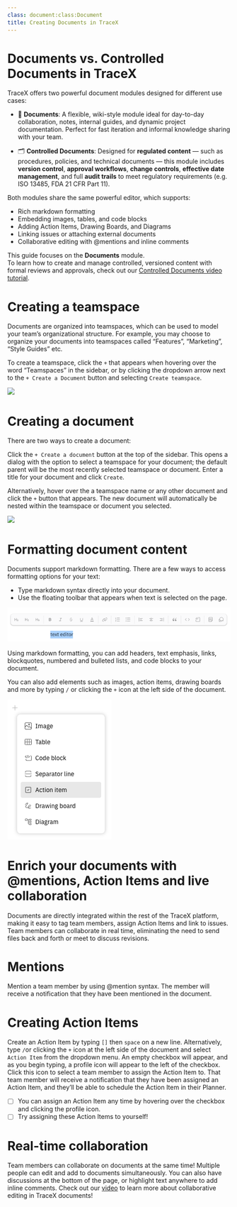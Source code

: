 ```yaml
---
class: document:class:Document
title: Creating Documents in TraceX
---
```


# **Documents vs. Controlled Documents in TraceX**

TraceX offers two powerful document modules designed for different use cases:

- 🧾 **Documents**: A flexible, wiki-style module ideal for day-to-day collaboration, notes, internal guides, and dynamic project documentation. Perfect for fast iteration and informal knowledge sharing with your team.

- 🗂️ **Controlled Documents**: Designed for **regulated content** — such as procedures, policies, and technical documents — this module includes **version control**, **approval workflows**, **change controls**, **effective date management**, and full **audit trails** to meet regulatory requirements (e.g. ISO 13485, FDA 21 CFR Part 11).

Both modules share the same powerful editor, which supports:

- Rich markdown formatting  
- Embedding images, tables, and code blocks  
- Adding Action Items, Drawing Boards, and Diagrams  
- Linking issues or attaching external documents  
- Collaborative editing with @mentions and inline comments  

This guide focuses on the **Documents** module.  
To learn how to create and manage controlled, versioned content with formal reviews and approvals, check out our [Controlled Documents video tutorial](https://youtu.be/bUzj7ejkwUk?si=rJUt74aQ3Qn5Nno8).

# **Creating a teamspace**

Documents are organized into teamspaces, which can be used to model your team’s organizational structure. For example, you may choose to organize your documents into teamspaces called “Features”, “Marketing”, “Style Guides” etc.

To create a teamspace, click the `+` that appears when hovering over the word “Teamspaces” in the sidebar, or by clicking the dropdown arrow next to the `+ Create a Document` button and selecting `Create teamspace`.

![](https://raw.githubusercontent.com/charles-rollet/controlled-docs-test/main/assets/images/create-teamspace.gif)

# **Creating a document**

There are two ways to create a document:

Click the `+ Create a document` button at the top of the sidebar. This opens a dialog with the option to select a teamspace for your document; the default parent will be the most recently selected teamspace or document. Enter a title for your document and click `Create`.

Alternatively, hover over the a teamspace name or any other document and click the `+` button that appears. The new document will automatically be nested within the teamspace or document you selected.

![](https://raw.githubusercontent.com/charles-rollet/controlled-docs-test/main/assets/images/create-document.gif)

# **Formatting document content**

Documents support markdown formatting. There are a few ways to access formatting options for your text:

* Type markdown syntax directly into your document.
* Use the floating toolbar that appears when text is selected on the page.

![](https://raw.githubusercontent.com/charles-rollet/controlled-docs-test/main/assets/images/text-editor.png)

Using markdown formatting, you can add headers, text emphasis, links, blockquotes, numbered and bulleted lists, and code blocks to your document.

You can also add elements such as images, action items, drawing boards and more by typing `/` or clicking the `+` icon at the left side of the document.

![](https://raw.githubusercontent.com/charles-rollet/controlled-docs-test/main/assets/images/add-element.png)

# **Enrich your documents with @mentions, Action Items and live collaboration**

Documents are directly integrated within the rest of the TraceX platform, making it easy to tag team members, assign Action Items and link to issues. Team members can collaborate in real time, eliminating the need to send files back and forth or meet to discuss revisions.

# **Mentions**

Mention a team member by using @mention syntax. The member will receive a notification that they have been mentioned in the document. 

# **Creating Action Items**

Create an Action Item by typing `[]` then `space` on a new line. Alternatively, type `/`or clicking the `+` icon at the left side of the document and select `Action Item` from the dropdown menu. An empty checkbox will appear, and as you begin typing, a profile icon will appear to the left of the checkbox. Click this icon to select a team member to assign the Action Item to. That team member will receive a notification that they have been assigned an Action Item, and they’ll be able to schedule the Action Item in their Planner.

* [ ] You can assign an Action Item any time by hovering over the checkbox and clicking the profile icon. 
* [ ] Try assigning these Action Items to yourself!

# **Real-time collaboration**

Team members can collaborate on documents at the same time! Multiple people can edit and add to documents simultaneously. You can also have discussions at the bottom of the page, or highlight text anywhere to add inline comments. Check out our [video](https://www.youtube.com/watch?v=cspdJ5TjFNQ) to learn more about collaborative editing in TraceX documents!
